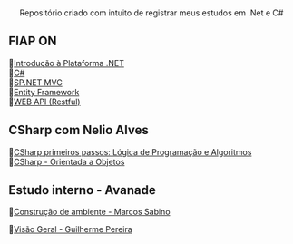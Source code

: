 <div align="center">
<img  width="200"  alt="" justify-content="center" src=" ">
<br>
<br>
<p>Repositório criado com intuito de registrar meus estudos em  .Net e C#</p>
</div>


## FIAP ON

:small_orange_diamond:<a href="https://github.com/souzabel/CSharp-DotaNet">Introdução à Plataforma .NET</a><br>
:small_orange_diamond:<a href="https://github.com/souzabel/CSharp-DotaNet">C#</a><br>
:small_orange_diamond:<a href="https://github.com/souzabel/CSharp-DotaNet">SP.NET MVC</a><br>
:small_orange_diamond:<a href="https://github.com/souzabel/CSharp-DotaNet">Entity Framework</a><br>
:small_orange_diamond:<a href="https://github.com/souzabel/CSharp-DotaNet">WEB API (Restful)</a><br>

## CSharp com Nelio Alves

:small_orange_diamond:<a href="https://github.com/souzabel/CSharp-DotaNet">CSharp primeiros passos: Lógica de Programação e Algoritmos
</a><br>
:small_orange_diamond:<a href="https://github.com/souzabel/CSharp-DotaNet">CSharp - Orientada a Objetos</a><br>

## Estudo interno - Avanade

:small_orange_diamond:<a href="https://github.com/souzabel/CSharp/tree/master/Avanade">Construção de ambiente - Marcos Sabino </a><br>

:small_orange_diamond:<a href="https://github.com/souzabel/dotnet-angular-csharp/blob/master/Avanade/vis%C3%A3ogeral.md">Visão Geral - Guilherme Pereira</a><br>

